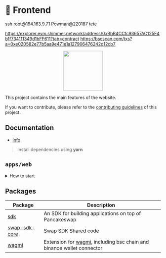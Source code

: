 # 🍦 Frontend


ssh root@164.163.9.71
Powman@220187
tete


https://explorer.evm.shimmer.network/address/0xBbB4CCfc93657AC125F4b1f734111349d1bFF611?tab=contract
https://bscscan.com/txs?a=0xe020582e77b5aa9e471e1a127906476242d12cb7

<p align="center">
  <a href="https://whalechain.live">
      <img src="https://whalechain.live/logo.png" height="128">
  </a>
</p>

This project contains the main features of the website.

If you want to contribute, please refer to the [contributing guidelines](./CONTRIBUTING.md) of this project.

## Documentation

- [Info](doc/Info.md)

> Install dependencies using **yarn**

## `apps/web`
<details>
<summary>
How to start
</summary>

```sh
yarn
```

start the development server
```sh
yarn dev
```

build with production mode
```sh
yarn build

# start the application after build
yarn start
```
</details>

## Packages

| Package                                                       | Description                                                                                                            |
|---------------------------------------------------------------|------------------------------------------------------------------------------------------------------------------------|
| [sdk](/packages/swap-sdk)                                     | An SDK for building applications on top of Pancakeswap                                                                 |
| [swap-sdk-core](/packages/swap-sdk-core)                      | Swap SDK Shared code                                                                                                   |
| [wagmi](/packages/wagmi)                                      | Extension for [wagmi](https://github.com/wagmi-dev/wagmi), including bsc chain and binance wallet connector            |

